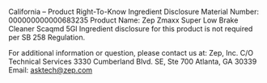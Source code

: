 
 
 
California – Product Right-To-Know Ingredient Disclosure 
Material Number: 000000000000683235 
Product Name: Zep Zmaxx Super Low Brake Cleaner Scaqmd 5Gl 
Ingredient disclosure for this product is not required per SB 258 Regulation. 
 
For additional information or question, please contact us at: 
Zep, Inc. 
C/O Technical Services 
3330 Cumberland Blvd. SE, Ste 700 
Atlanta, GA 30339 
Email: asktech@zep.com 
 
 
 
 
